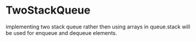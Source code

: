 # TwoStackQueue
implementing two stack queue rather then using arrays in queue.stack will be used for enqueue and dequeue  elements.
